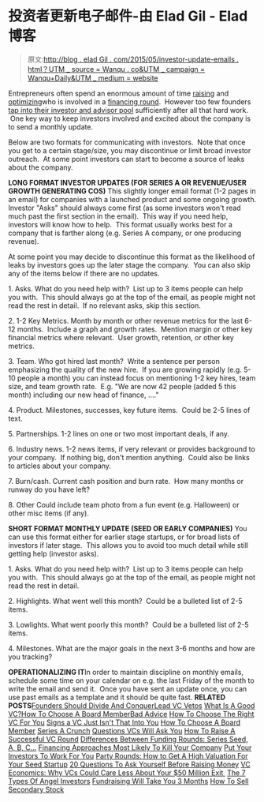 # 投资者更新电子邮件-由 Elad Gil - Elad 博客

> 原文:[http://blog . elad Gil . com/2015/05/investor-update-emails . html？UTM _ source = Wanqu . co&UTM _ campaign = Wanqu+Daily&UTM _ medium = website](http://blog.eladgil.com/2015/05/investor-update-emails.html?utm_source=wanqu.co&utm_campaign=Wanqu+Daily&utm_medium=website)

Entrepreneurs often spend an enormous amount of time [raising](http://blog.eladgil.com/2011/03/tactics-for-how-to-raise-vc-round-or.html) and [optimizing](http://blog.eladgil.com/2011/03/questions-vcs-will-ask-you.html)who is involved in a [financing round](http://blog.eladgil.com/2011/03/how-funding-rounds-differ-seed-series.html).  However too few founders [tap into their investor and advisor pool](http://blog.eladgil.com/2010/09/put-your-investors-to-work-for-you.html) sufficiently after all that hard work.  One key way to keep investors involved and excited about the company is to send a monthly update.

Below are two formats for communicating with investors.  Note that once you get to a certain stage/size, you may discontinue or limit broad investor outreach.  At some point investors can start to become a source of leaks about the company.

**LONG FORMAT INVESTOR UPDATES (FOR SERIES A OR REVENUE/USER GROWTH GENERATING COS)**
This slightly longer email format (1-2 pages in an email) for companies with a launched product and some ongoing growth. Investor "Asks" should always come first (as some investors won't read much past the first section in the email).  This way if you need help, investors will know how to help.  This format usually works best for a company that is farther along (e.g. Series A company, or one producing revenue).

At some point you may decide to discontinue this format as the likelihood of leaks by investors goes up the later stage the company.  You can also skip any of the items below if there are no updates.

1\. Asks.
What do you need help with?  List up to 3 items people can help you with.  This should always go at the top of the email, as people might not read the rest in detail.  If no relevant asks, skip this section.

2\. 1-2 Key Metrics.
Month by month or other revenue metrics for the last 6-12 months.  Include a graph and growth rates.  Mention margin or other key financial metrics where relevant.  User growth, retention, or other key metrics.

3\. Team.
Who got hired last month?  Write a sentence per person emphasizing the quality of the new hire.  If you are growing rapidly (e.g. 5-10 people a month) you can instead focus on mentioning 1-2 key hires, team size, and team growth rate.  E.g. "We are now 42 people (added 5 this month) including our new head of finance, ...."

4\. Product.
Milestones, successes, key future items.  Could be 2-5 lines of text.

5\. Partnerships.
1-2 lines on one or two most important deals, if any.

6\. Industry news.
1-2 news items, if very relevant or provides background to your company.  If nothing big, don't mention anything.  Could also be links to articles about your company.

7\. Burn/cash.
Current cash position and burn rate.  How many months or runway do you have left?

8\. Other
Could include team photo from a fun event (e.g. Halloween) or other misc items (if any).

**SHORT FORMAT MONTHLY UPDATE (SEED OR EARLY COMPANIES)**
You can use this format either for earlier stage startups, or for broad lists of investors if later stage.  This allows you to avoid too much detail while still getting help (investor asks).

1\. Asks.
What do you need help with?  List up to 3 items people can help you with.  This should always go at the top of the email, as people might not read the rest in detail.

2. Highlights.
What went well this month?  Could be a bulleted list of 2-5 items.

3\. Lowlights.
What went poorly this month?  Could be a bulleted list of 2-5 items.

4\. Milestones.
What are the major goals in the next 3-6 months and how are you tracking?

**OPERATIONALIZING IT**In order to maintain discipline on monthly emails, schedule some time on your calendar on e.g. the last Friday of the month to write the email and send it.  Once you have sent an update once, you can use past emails as a template and it should be quite fast.
**RELATED POSTS**[Founders Should Divide And Conquer](http://blog.eladgil.com/2014/12/founders-should-divide-and-conquer.html)[Lead VC Vetos](http://blog.eladgil.com/2014/12/should-your-lead-vc-veto-other-investors.html)
[What Is A Good VC?](http://blog.eladgil.com/2014/07/what-is-good-vc.html)[How To Choose A Board Member](http://blog.eladgil.com/2011/12/how-to-choose-board-member.html)[Bad Advice](http://blog.eladgil.com/2013/11/bad-advice.html)
[How To Choose The Right VC For You](http://blog.eladgil.com/2012/11/how-to-choose-right-vc-partner-for-you.html)
[Signs a VC Just Isn't That Into You](http://blog.eladgil.com/2012/07/signs-vc-is-just-not-that-into-you.html)
[How To Choose A Board Member](http://blog.eladgil.com/2011/12/how-to-choose-board-member.html)
[Series A Crunch](http://blog.eladgil.com/2011/11/why-fewer-companies-are-successfully.html)
[Questions VCs Will Ask You](http://blog.eladgil.com/2011/03/questions-vcs-will-ask-you.html)
[How To Raise A Successful VC Round](http://blog.eladgil.com/2011/03/tactics-for-how-to-raise-vc-round-or.html)
[Differences Between Funding Rounds: Series Seed, A, B, C...](http://blog.eladgil.com/2011/03/how-funding-rounds-differ-seed-series.html)
[Financing Approaches Most Likely To Kill Your Company](http://blog.eladgil.com/2010/12/financing-approaches-most-likely-to.html)
[Put Your Investors To Work For You](http://blog.eladgil.com/2010/09/put-your-investors-to-work-for-you.html)
[Party Rounds: How to Get A High Valuation For Your Seed Startup](http://blog.eladgil.com/2010/09/party-rounds-how-to-get-high-valuation.html)
[20 Questions To Ask Yourself Before Raising Money](http://blog.eladgil.com/2010/08/20-questions-to-ask-yourself-before.html)
[VC Economics: Why VCs Could Care Less About Your $50 Million Exit ](http://blog.eladgil.com/2010/07/vc-economics-why-your-50-million-exit.html)
[The 7 Types Of Angel Investors](http://blog.eladgil.com/2010/03/7-types-of-angel-investors-what-is.html)
[Fundraising Will Take You 3 Months](http://blog.eladgil.com/2012/09/fundraising-will-take-you-3-months.html)
[How To Sell Secondary Stock](http://blog.eladgil.com/2014/01/how-to-sell-secondary-stock.html)